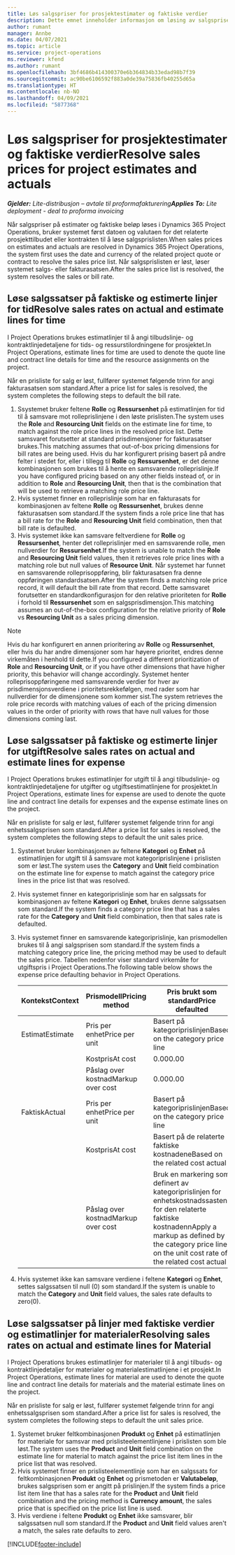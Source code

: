 ```yaml
---
title: Løs salgspriser for prosjektestimater og faktiske verdier
description: Dette emnet inneholder informasjon om løsing av salgspriser i prosjektestimater og faktiske verdier.
author: rumant
manager: Annbe
ms.date: 04/07/2021
ms.topic: article
ms.service: project-operations
ms.reviewer: kfend
ms.author: rumant
ms.openlocfilehash: 3bf4686b414300370e6b364834b33edad98b7f39
ms.sourcegitcommit: ac90be6106592f883a0de39a75836fb40255d65a
ms.translationtype: HT
ms.contentlocale: nb-NO
ms.lasthandoff: 04/09/2021
ms.locfileid: "5877368"
---
```

# <a name="resolve-sales-prices-for-project-estimates-and-actuals"></a><span data-ttu-id="e0778-103">Løs salgspriser for prosjektestimater og faktiske verdier</span><span class="sxs-lookup"><span data-stu-id="e0778-103">Resolve sales prices for project estimates and actuals</span></span>

<span data-ttu-id="e0778-104">_**Gjelder:** Lite-distribusjon – avtale til proformafakturering_</span><span class="sxs-lookup"><span data-stu-id="e0778-104">_**Applies To:** Lite deployment - deal to proforma invoicing_</span></span>

<span data-ttu-id="e0778-105">Når salgspriser på estimater og faktiske beløp løses i Dynamics 365 Project Operations, bruker systemet først datoen og valutaen for det relaterte prosjekttilbudet eller kontrakten til å løse salgsprislisten.</span><span class="sxs-lookup"><span data-stu-id="e0778-105">When sales prices on estimates and actuals are resolved in Dynamics 365 Project Operations, the system first uses the date and currency of the related project quote or contract to resolve the sales price list.</span></span> <span data-ttu-id="e0778-106">Når salgsprislisten er løst, løser systemet salgs- eller fakturasatsen.</span><span class="sxs-lookup"><span data-stu-id="e0778-106">After the sales price list is resolved, the system resolves the sales or bill rate.</span></span>

## <a name="resolve-sales-rates-on-actual-and-estimate-lines-for-time"></a><span data-ttu-id="e0778-107">Løse salgssatser på faktiske og estimerte linjer for tid</span><span class="sxs-lookup"><span data-stu-id="e0778-107">Resolve sales rates on actual and estimate lines for time</span></span>

<span data-ttu-id="e0778-108">I Project Operations brukes estimatlinjer til å angi tilbudslinje- og kontraktlinjedetaljene for tids- og ressurstilordningene for prosjektet.</span><span class="sxs-lookup"><span data-stu-id="e0778-108">In Project Operations, estimate lines for time are used to denote the quote line and contract line details for time and the resource assignments on the project.</span></span>

<span data-ttu-id="e0778-109">Når en prisliste for salg er løst, fullfører systemet følgende trinn for angi fakturasatsen som standard.</span><span class="sxs-lookup"><span data-stu-id="e0778-109">After a price list for sales is resolved, the system completes the following steps to default the bill rate.</span></span>

1. <span data-ttu-id="e0778-110">Ssystemet bruker feltene **Rolle** og **Ressursenhet** på estimatlinjen for tid til å samsvare mot rolleprislinjene i den løste prislisten.</span><span class="sxs-lookup"><span data-stu-id="e0778-110">The system uses the **Role** and **Resourcing Unit** fields on the estimate line for time, to match against the role price lines in the resolved price list.</span></span> <span data-ttu-id="e0778-111">Dette samsvaret forutsetter at standard prisdimensjoner for fakturasatser brukes.</span><span class="sxs-lookup"><span data-stu-id="e0778-111">This matching assumes that out-of-box pricing dimensions for bill rates are being used.</span></span> <span data-ttu-id="e0778-112">Hvis du har konfigurert prising basert på andre felter i stedet for, eller i tillegg til **Rolle** og **Ressursenhet**, er det denne kombinasjonen som brukes til å hente en samsvarende rolleprislinje.</span><span class="sxs-lookup"><span data-stu-id="e0778-112">If you have configured pricing based on any other fields instead of, or in addition to **Role** and **Resourcing Unit**, then that is the combination that will be used to retrieve a matching role price line.</span></span>
2. <span data-ttu-id="e0778-113">Hvis systemet finner en rolleprislinje som har en fakturasats for kombinasjonen av feltene **Rolle** og **Ressursenhet**, brukes denne fakturasatsen som standard.</span><span class="sxs-lookup"><span data-stu-id="e0778-113">If the system finds a role price line that has a bill rate for the **Role** and **Resourcing Unit** field combination, then that bill rate is defaulted.</span></span>
3. <span data-ttu-id="e0778-114">Hvis systemet ikke kan samsvare feltverdiene for **Rolle** og **Ressursenhet**, henter det rolleprislinjer med en samsvarende rolle, men nullverdier for **Ressursenhet**.</span><span class="sxs-lookup"><span data-stu-id="e0778-114">If the system is unable to match the **Role** and **Resourcing Unit** field values, then it retrieves role price lines with a matching role but null values of **Resource Unit**.</span></span> <span data-ttu-id="e0778-115">Når systemet har funnet en samsvarende rolleprisoppføring, blir fakturasatsen fra denne oppføringen standardsatsen.</span><span class="sxs-lookup"><span data-stu-id="e0778-115">After the system finds a matching role price record, it will default the bill rate from that record.</span></span> <span data-ttu-id="e0778-116">Dette samsvaret forutsetter en standardkonfigurasjon for den relative prioriteten for **Rolle** i forhold til **Ressursenhet** som en salgsprisdimensjon.</span><span class="sxs-lookup"><span data-stu-id="e0778-116">This matching assumes an out-of-the-box configuration for the relative priority of **Role** vs **Resourcing Unit** as a sales pricing dimension.</span></span>

> [!NOTE]
> <span data-ttu-id="e0778-117">Hvis du har konfigurert en annen prioritering av **Rolle** og **Ressursenhet**, eller hvis du har andre dimensjoner som har høyere prioritet, endres denne virkemåten i henhold til dette.</span><span class="sxs-lookup"><span data-stu-id="e0778-117">If you configured a different prioritization of **Role** and **Resourcing Unit**, or if you have other dimensions that have higher priority, this behavior will change accordingly.</span></span> <span data-ttu-id="e0778-118">Systemet henter rolleprisoppføringene med samsvarende verdier for hver av prisdimensjonsverdiene i prioritetsrekkefølgen, med rader som har nullverdier for de dimensjonene som kommer sist.</span><span class="sxs-lookup"><span data-stu-id="e0778-118">The system retrieves the role price records with matching values of each of the pricing dimension values in the order of priority with rows that have null values for those dimensions coming last.</span></span>

## <a name="resolve-sales-rates-on-actual-and-estimate-lines-for-expense"></a><span data-ttu-id="e0778-119">Løse salgssatser på faktiske og estimerte linjer for utgift</span><span class="sxs-lookup"><span data-stu-id="e0778-119">Resolve sales rates on actual and estimate lines for expense</span></span>

<span data-ttu-id="e0778-120">I Project Operations brukes estimatlinjer for utgift til å angi tilbudslinje- og kontraktlinjedetaljene for utgifter og utgiftsestimatlinjene for prosjektet.</span><span class="sxs-lookup"><span data-stu-id="e0778-120">In Project Operations, estimate lines for expense are used to denote the quote line and contract line details for expenses and the expense estimate lines on the project.</span></span>

<span data-ttu-id="e0778-121">Når en prisliste for salg er løst, fullfører systemet følgende trinn for angi enhetssalgsprisen som standard.</span><span class="sxs-lookup"><span data-stu-id="e0778-121">After a price list for sales is resolved, the system completes the following steps to default the unit sales price.</span></span>

1. <span data-ttu-id="e0778-122">Systemet bruker kombinasjonen av feltene **Kategori** og **Enhet** på estimatlinjen for utgift til å samsvare mot kategoriprislinjene i prislisten som er løst.</span><span class="sxs-lookup"><span data-stu-id="e0778-122">The system uses the **Category** and **Unit** field combination on the estimate line for expense to match against the category price lines in the price list that was resolved.</span></span>
2. <span data-ttu-id="e0778-123">Hvis systemet finner en kategoriprislinje som har en salgssats for kombinasjonen av feltene **Kategori** og **Enhet**, brukes denne salgssatsen som standard.</span><span class="sxs-lookup"><span data-stu-id="e0778-123">If the system finds a category price line that has a sales rate for the **Category** and **Unit** field combination, then that sales rate is defaulted.</span></span>
3. <span data-ttu-id="e0778-124">Hvis systemet finner en samsvarende kategoriprislinje, kan prismodellen brukes til å angi salgsprisen som standard.</span><span class="sxs-lookup"><span data-stu-id="e0778-124">If the system finds a matching category price line, the pricing method may be used to default the sales price.</span></span> <span data-ttu-id="e0778-125">Tabellen nedenfor viser standard virkemåte for utgiftspris i Project Operations.</span><span class="sxs-lookup"><span data-stu-id="e0778-125">The following table below shows the expense price defaulting behavior in Project Operations.</span></span>

    | <span data-ttu-id="e0778-126">Kontekst</span><span class="sxs-lookup"><span data-stu-id="e0778-126">Context</span></span> | <span data-ttu-id="e0778-127">Prismodell</span><span class="sxs-lookup"><span data-stu-id="e0778-127">Pricing method</span></span> | <span data-ttu-id="e0778-128">Pris brukt som standard</span><span class="sxs-lookup"><span data-stu-id="e0778-128">Price defaulted</span></span> |
    | --- | --- | --- |
    | <span data-ttu-id="e0778-129">Estimat</span><span class="sxs-lookup"><span data-stu-id="e0778-129">Estimate</span></span> | <span data-ttu-id="e0778-130">Pris per enhet</span><span class="sxs-lookup"><span data-stu-id="e0778-130">Price per unit</span></span> | <span data-ttu-id="e0778-131">Basert på kategoriprislinjen</span><span class="sxs-lookup"><span data-stu-id="e0778-131">Based on the category price line</span></span> |
    | &nbsp; | <span data-ttu-id="e0778-132">Kostpris</span><span class="sxs-lookup"><span data-stu-id="e0778-132">At cost</span></span> | <span data-ttu-id="e0778-133">0.00</span><span class="sxs-lookup"><span data-stu-id="e0778-133">0.00</span></span> |
    | &nbsp; | <span data-ttu-id="e0778-134">Påslag over kostnad</span><span class="sxs-lookup"><span data-stu-id="e0778-134">Markup over cost</span></span> | <span data-ttu-id="e0778-135">0.00</span><span class="sxs-lookup"><span data-stu-id="e0778-135">0.00</span></span> |
    | <span data-ttu-id="e0778-136">Faktisk</span><span class="sxs-lookup"><span data-stu-id="e0778-136">Actual</span></span> | <span data-ttu-id="e0778-137">Pris per enhet</span><span class="sxs-lookup"><span data-stu-id="e0778-137">Price per unit</span></span> | <span data-ttu-id="e0778-138">Basert på kategoriprislinjen</span><span class="sxs-lookup"><span data-stu-id="e0778-138">Based on the category price line</span></span> |
    | &nbsp; | <span data-ttu-id="e0778-139">Kostpris</span><span class="sxs-lookup"><span data-stu-id="e0778-139">At cost</span></span> | <span data-ttu-id="e0778-140">Basert på de relaterte faktiske kostnadene</span><span class="sxs-lookup"><span data-stu-id="e0778-140">Based on the related cost actual</span></span> |
    | &nbsp; | <span data-ttu-id="e0778-141">Påslag over kostnad</span><span class="sxs-lookup"><span data-stu-id="e0778-141">Markup over cost</span></span> | <span data-ttu-id="e0778-142">Bruk en markering som definert av kategoriprislinjen for enhetskostnadssasten for den relaterte faktiske kostnadenn</span><span class="sxs-lookup"><span data-stu-id="e0778-142">Apply a markup as defined by the category price line on the unit cost rate of the related cost actual</span></span> |

4. <span data-ttu-id="e0778-143">Hvis systemet ikke kan samsvare verdiene i feltene **Kategori** og **Enhet**, settes salgssatsen til null (0) som standard.</span><span class="sxs-lookup"><span data-stu-id="e0778-143">If the system is unable to match the **Category** and **Unit** field values, the sales rate defaults to zero(0).</span></span>

## <a name="resolving-sales-rates-on-actual-and-estimate-lines-for-material"></a><span data-ttu-id="e0778-144">Løse salgssatser på linjer med faktiske verdier og estimatlinjer for materialer</span><span class="sxs-lookup"><span data-stu-id="e0778-144">Resolving sales rates on actual and estimate lines for Material</span></span>

<span data-ttu-id="e0778-145">I Project Operations brukes estimatlinjer for materialer til å angi tilbuds- og kontraktlinjedetaljer for materialer og materialestimatlinjene i et prosjekt.</span><span class="sxs-lookup"><span data-stu-id="e0778-145">In Project Operations, estimate lines for material are used to denote the quote line and contract line details for materials and the material estimate lines on the project.</span></span>

<span data-ttu-id="e0778-146">Når en prisliste for salg er løst, fullfører systemet følgende trinn for angi enhetssalgsprisen som standard.</span><span class="sxs-lookup"><span data-stu-id="e0778-146">After a price list for sales is resolved, the system completes the following steps to default the unit sales price.</span></span>

1. <span data-ttu-id="e0778-147">Systemet bruker feltkombinasjonen **Produkt** og **Enhet** på estimatlinjen for materiale for samsvar med prislisteelementlinjene i prislisten som ble løst.</span><span class="sxs-lookup"><span data-stu-id="e0778-147">The system uses the **Product** and **Unit** field combination on the estimate line for material to match against the price list item lines in the price list that was resolved.</span></span>
2. <span data-ttu-id="e0778-148">Hvis systemet finner en prislisteelementlinje som har en salgssats for feltkombinasjonen **Produkt** og **Enhet** og prismetoden er **Valutabeløp**, brukes salgsprisen som er angitt på prislinjen.</span><span class="sxs-lookup"><span data-stu-id="e0778-148">If the system finds a price list item line that has a sales rate for the **Product** and **Unit** field combination and the pricing method is **Currency amount**, the sales price that is specified on the price list line is used.</span></span>
3. <span data-ttu-id="e0778-149">Hvis verdiene i feltene **Produkt** og **Enhet** ikke samsvarer, blir salgssatsen null som standard.</span><span class="sxs-lookup"><span data-stu-id="e0778-149">If the **Product** and **Unit** field values aren't a match, the sales rate defaults to zero.</span></span>

[!INCLUDE[footer-include](../../includes/footer-banner.md)]
